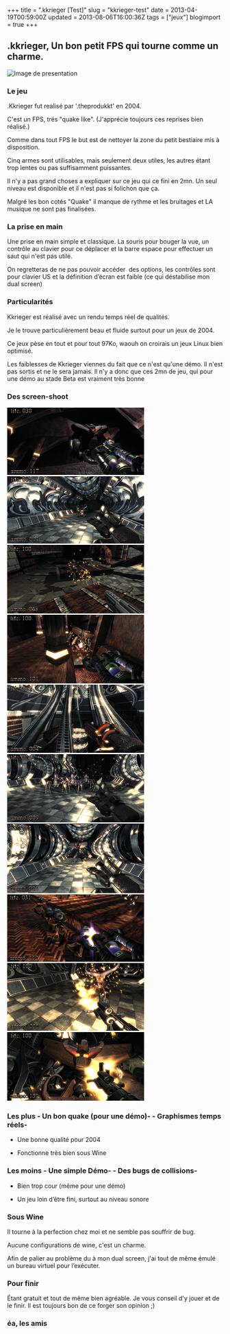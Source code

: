 +++
title = ".kkrieger [Test]"
slug = "kkrieger-test"
date = 2013-04-19T00:59:00Z
updated = 2013-08-06T16:00:36Z
tags = ["jeux"]
blogimport = true
+++

## .kkrieger, Un bon petit FPS qui tourne comme un charme.

![Image de presentation](/images/cvr.pl-gry-pic-kkrieger-logo.jpg "")

### Le jeu 
.Kkrieger fut realisé par '.theprodukkt' en 2004.

C'est un FPS, trés "quake like". (J'apprécie toujours ces reprises bien réalisé.)

Comme dans tout FPS le but est de nettoyer la zone du petit bestiaire mis à disposition.

Cinq armes sont utilisables, mais seulement deux utiles, les autres étant trop lentes ou pas suffisamment puissantes.

Il n'y a pas grand choses a expliquer sur ce jeu qui ce fini en 2mn. Un seul niveau est disponible et il n'est pas si folichon que ça.

Malgré les bon cotés "Quake" il manque de rythme et les bruitages et LA musique ne sont pas finalisées.

### La prise en main 
Une prise en main simple et classique. La souris pour bouger la vue, un contrôle au clavier pour ce déplacer et la barre espace pour effectuer un saut qui n'est pas utile.

On regretteras de ne pas pouvoir accéder  des options, les contrôles sont pour clavier US et la définition d’écran est faible (ce qui déstabilise mon dual screen)

### Particularités 
Kkrieger est réalisé avec un rendu temps réel de qualités.

Je le trouve particulièrement beau et fluide surtout pour un jeux de 2004.

Ce jeux pèse en tout et pour tout 97Ko, waouh on croirais un jeux Linux bien optimisé.

Les faiblesses de Kkrieger viennes du fait que ce n'est qu'une démo. Il n'est pas sortis et ne le sera jamais. Il n'y a donc que ces 2mn de jeu, qui pour une démo au stade Beta est vraiment très bonne

### Des screen-shoot 
![Image de presentation](/images/lh3.ggpht.com-5XkUUEP0JmQ-UXB4k-ZnKAI-AAAAAAAAAfQ-oaUWJ0NDw9I-s320-screen-00602493085.png "")
![Image de presentation](/images/lh3.ggpht.com-nC24AXelzLA-UXB4lyD7J0I-AAAAAAAAAfc-kIoNyErTBKw-s320-screen-04808252494.png "")
![Image de presentation](/images/lh3.ggpht.com-vKW271V1SNo-UXB4mOh3pBI-AAAAAAAAAfY-IpZ-Rc-0lA-s320-screen-10617593579.png "")
![Image de presentation](/images/lh3.ggpht.com-eCCPdhhj0Ss-UXB4qylZIQI-AAAAAAAAAfo-MXWu1J9cGlw-s320-screen-12892374664.png "")
![Image de presentation](/images/lh3.ggpht.com-axH9ExWrpPA-UXB4sUE1UJI-AAAAAAAAAfw-kWQj69oQnII-s320-screen-13263027407.png "")
![Image de presentation](/images/lh3.ggpht.com-vTcJ26R94dI-UXB4sF1BkZI-AAAAAAAAAf0-yp0SjX27n3Q-s320-screen-20097050629.png "")
![Image de presentation](/images/lh3.ggpht.com-Rjm3pkMKvNc-UXB4wCczy-I-AAAAAAAAAgA-UJQckIKQw40-s320-screen-41027410715.png "")
![Image de presentation](/images/lh3.ggpht.com-yQJW3kvA3rU-UXB4yM_i8kI-AAAAAAAAAgI-gbiNGy1mEC8-s320-screen-65368564960.png "")
![Image de presentation](/images/lh3.ggpht.com-kMd3p-sG3oU-UXB40HJR04I-AAAAAAAAAgQ-XWgPxFSNUPQ-s320-screen-66603238495.png "")
![Image de presentation](/images/screen-75244328797.png "")

### Les plus - Un bon quake (pour une démo)- - Graphismes temps réels- 
- Une bonne qualité pour 2004

- Fonctionne très bien sous Wine

### Les moins - Une simple Démo- - Des bugs de collisions- 
- Bien trop cour (même pour une démo)

- Un jeu loin d’être fini, surtout au niveau sonore

### Sous Wine 
Il tourne à la perfection chez moi et ne semble pas souffrir de bug.

Aucune configurations de wine, c'est un charme.

Afin de palier au problème du à mon dual screen, j'ai tout de même émulé un bureau virtuel pour l’exécuter.

### Pour finir 
Étant gratuit et tout de même bien agréable. Je vous conseil d'y jouer et de le finir. Il est toujours bon de ce forger son opinion ;)

### éa, les amis